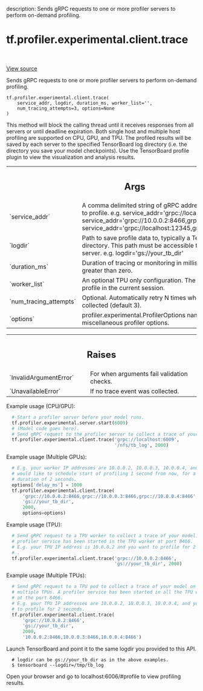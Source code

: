 description: Sends gRPC requests to one or more profiler servers to perform on-demand profiling.

<div itemscope itemtype="http://developers.google.com/ReferenceObject">
<meta itemprop="name" content="tf.profiler.experimental.client.trace" />
<meta itemprop="path" content="Stable" />
</div>

# tf.profiler.experimental.client.trace

<!-- Insert buttons and diff -->

<table class="tfo-notebook-buttons tfo-api nocontent" align="left">

</table>

<a target="_blank" href="/code/stable/tensorflow/python/profiler/profiler_client.py">View source</a>



Sends gRPC requests to one or more profiler servers to perform on-demand profiling.

<pre class="devsite-click-to-copy prettyprint lang-py tfo-signature-link">
<code>tf.profiler.experimental.client.trace(
    service_addr, logdir, duration_ms, worker_list=&#x27;&#x27;,
    num_tracing_attempts=3, options=None
)
</code></pre>



<!-- Placeholder for "Used in" -->

This method will block the calling thread until it receives responses from all
servers or until deadline expiration. Both single host and multiple host
profiling are supported on CPU, GPU, and TPU.
The profiled results will be saved by each server to the specified TensorBoard
log directory (i.e. the directory you save your model checkpoints). Use the
TensorBoard profile plugin to view the visualization and analysis results.

<!-- Tabular view -->
 <table class="responsive fixed orange">
<colgroup><col width="214px"><col></colgroup>
<tr><th colspan="2"><h2 class="add-link">Args</h2></th></tr>

<tr>
<td>
`service_addr`
</td>
<td>
A comma delimited string of gRPC addresses of the workers to
profile.
e.g. service_addr='grpc://localhost:6009'
     service_addr='grpc://10.0.0.2:8466,grpc://10.0.0.3:8466'
     service_addr='grpc://localhost:12345,grpc://localhost:23456'
</td>
</tr><tr>
<td>
`logdir`
</td>
<td>
Path to save profile data to, typically a TensorBoard log directory.
This path must be accessible to both the client and server.
e.g. logdir='gs://your_tb_dir'
</td>
</tr><tr>
<td>
`duration_ms`
</td>
<td>
Duration of tracing or monitoring in milliseconds. Must be
greater than zero.
</td>
</tr><tr>
<td>
`worker_list`
</td>
<td>
An optional TPU only configuration. The list of workers to
profile in the current session.
</td>
</tr><tr>
<td>
`num_tracing_attempts`
</td>
<td>
Optional. Automatically retry N times when no trace
event is collected (default 3).
</td>
</tr><tr>
<td>
`options`
</td>
<td>
profiler.experimental.ProfilerOptions namedtuple for miscellaneous
profiler options.
</td>
</tr>
</table>



<!-- Tabular view -->
 <table class="responsive fixed orange">
<colgroup><col width="214px"><col></colgroup>
<tr><th colspan="2"><h2 class="add-link">Raises</h2></th></tr>

<tr>
<td>
`InvalidArgumentError`
</td>
<td>
For when arguments fail validation checks.
</td>
</tr><tr>
<td>
`UnavailableError`
</td>
<td>
If no trace event was collected.
</td>
</tr>
</table>


Example usage (CPU/GPU):

```python
  # Start a profiler server before your model runs.
  tf.profiler.experimental.server.start(6009)
  # (Model code goes here).
  # Send gRPC request to the profiler server to collect a trace of your model.
  tf.profiler.experimental.client.trace('grpc://localhost:6009',
                                        '/nfs/tb_log', 2000)
```

Example usage (Multiple GPUs):

```python
  # E.g. your worker IP addresses are 10.0.0.2, 10.0.0.3, 10.0.0.4, and you
  # would like to schedule start of profiling 1 second from now, for a
  # duration of 2 seconds.
  options['delay_ms'] = 1000
  tf.profiler.experimental.client.trace(
      'grpc://10.0.0.2:8466,grpc://10.0.0.3:8466,grpc://10.0.0.4:8466',
      'gs://your_tb_dir',
      2000,
      options=options)
```

Example usage (TPU):

```python
  # Send gRPC request to a TPU worker to collect a trace of your model. A
  # profiler service has been started in the TPU worker at port 8466.
  # E.g. your TPU IP address is 10.0.0.2 and you want to profile for 2 seconds
  # .
  tf.profiler.experimental.client.trace('grpc://10.0.0.2:8466',
                                        'gs://your_tb_dir', 2000)
```

Example usage (Multiple TPUs):

```python
  # Send gRPC request to a TPU pod to collect a trace of your model on
  # multiple TPUs. A profiler service has been started in all the TPU workers
  # at the port 8466.
  # E.g. your TPU IP addresses are 10.0.0.2, 10.0.0.3, 10.0.0.4, and you want
  # to profile for 2 seconds.
  tf.profiler.experimental.client.trace(
      'grpc://10.0.0.2:8466',
      'gs://your_tb_dir',
      2000,
      '10.0.0.2:8466,10.0.0.3:8466,10.0.0.4:8466')
```

Launch TensorBoard and point it to the same logdir you provided to this API.

```shell
  # logdir can be gs://your_tb_dir as in the above examples.
  $ tensorboard --logdir=/tmp/tb_log
```

Open your browser and go to localhost:6006/#profile to view profiling results.